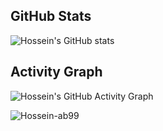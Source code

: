 

## GitHub Stats
![Hossein's GitHub stats](https://github-readme-stats.vercel.app/api?username=Hossein-ab99&show_icons=true&theme=radical)

## Activity Graph
![Hossein's GitHub Activity Graph](https://github-readme-activity-graph.cyclic.app/graph?username=Hossein-ab99&theme=github)

<p><img align="center" src="https://github-readme-streak-stats.herokuapp.com/?user=Hossein-ab99" alt="Hossein-ab99" /></p>

